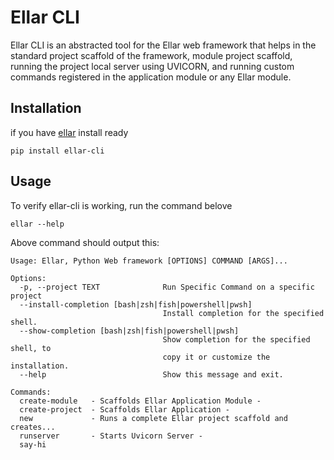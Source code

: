 
# **Ellar CLI**
Ellar CLI is an abstracted tool for the Ellar web framework that helps in the standard project scaffold of the 
framework, module project scaffold, running the project local server using UVICORN, and running custom commands registered in the application module or any Ellar module.

## **Installation**
if you have [ellar](https://github.com/eadwinCode/ellar) install ready
```
pip install ellar-cli
```

## **Usage**
To verify ellar-cli is working, run the command belove
```shell
ellar --help
```
Above command should output this:
```
Usage: Ellar, Python Web framework [OPTIONS] COMMAND [ARGS]...

Options:
  -p, --project TEXT              Run Specific Command on a specific project
  --install-completion [bash|zsh|fish|powershell|pwsh]
                                  Install completion for the specified shell.
  --show-completion [bash|zsh|fish|powershell|pwsh]
                                  Show completion for the specified shell, to
                                  copy it or customize the installation.
  --help                          Show this message and exit.

Commands:
  create-module   - Scaffolds Ellar Application Module -
  create-project  - Scaffolds Ellar Application -
  new             - Runs a complete Ellar project scaffold and creates...
  runserver       - Starts Uvicorn Server -
  say-hi

```
